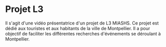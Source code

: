 # Projet L3
Il s'agit d'une vidéo présentatrice d'un projet de L3 MIASHS. Ce projet est dédié aux touristes et aux habitants de la ville de Montpellier. Il a pour objectif de faciliter les différentes recherches d'événements se déroulant à Montpellier.
